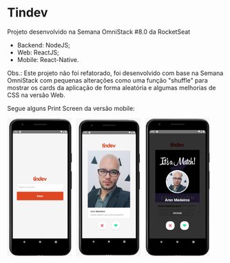 # Tindev

Projeto desenvolvido na Semana OmniStack #8.0 da RocketSeat


- Backend: NodeJS;
- Web: ReactJS;
- Mobile: React-Native.

Obs.: Este projeto não foi refatorado, foi desenvolvido com base na Semana OmniStack com pequenas alterações como uma função "shuffle" para mostrar os cards da aplicação de forma aleatória e algumas melhorias de CSS na versão Web.

Segue alguns Print Screen da versão mobile:

<div style="display: flex; flex-wrap: wrap;">
<img style="margin-right: 10px;" src="https://github.com/aronmedeiros/Semana-OminStack-8.0/blob/main/telas/mobile01.jpg" width="150">
<img style="margin-right: 10px;" src="https://github.com/aronmedeiros/Semana-OminStack-8.0/blob/main/telas/mobile02.jpg" width="150">
<img style="margin-right: 10px;"  src="https://github.com/aronmedeiros/Semana-OminStack-8.0/blob/main/telas/mobile03.jpg" width="150">
</div>
